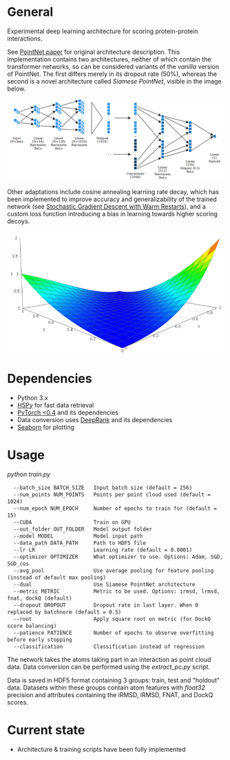 # General

Experimental deep learning architecture for scoring protein-protein interactions.

See [PointNet paper](https://arxiv.org/abs/1612.00593) for original architecture description. This implementation contains two architectures, neither of which contain the transformer networks, so can be considered variants of the *vanilla* version of PointNet. The first differs merely in its dropout rate (50%), whereas the second is a novel architecture called *Siamese PointNet*, visible in the image below.

![Siamese PointNet](/doc/SiamesePointNet_architecture.png)

Other adaptations include cosine annealing learning rate decay, which has been implemented to improve accuracy and generalizability of the trained network (see [Stochastic Gradient Descent with Warm Restarts](https://arxiv.org/abs/1608.03983)), and a custom loss function introducing a bias in learning towards higher scoring decoys.

![FavorHigh loss](/doc/FavorHighLoss.png)

# Dependencies

* Python 3.x
* [H5Py](http://www.h5py.org/) for fast data retrieval
* [PyTorch <0.4](https://github.com/pytorch/pytorch) and its dependencies
* Data conversion uses [DeepRank](https://github.com/DeepRank/deeprank) and its dependencies
* [Seaborn](https://github.com/mwaskom/seaborn) for plotting

# Usage

*python train.py*

```
  --batch_size BATCH_SIZE   Input batch size (default = 256)
  --num_points NUM_POINTS   Points per point cloud used (default = 1024)
  --num_epoch NUM_EPOCH     Number of epochs to train for (default = 15)
  --CUDA                    Train on GPU
  --out_folder OUT_FOLDER   Model output folder
  --model MODEL             Model input path
  --data_path DATA_PATH     Path to HDF5 file
  --lr LR                   Learning rate (default = 0.0001)
  --optimizer OPTIMIZER     What optimizer to use. Options: Adam, SGD, SGD_cos
  --avg_pool                Use average pooling for feature pooling (instead of default max pooling)
  --dual                    Use Siamese PointNet architecture
  --metric METRIC           Metric to be used. Options: irmsd, lrmsd, fnat, dockQ (default)
  --dropout DROPOUT         Dropout rate in last layer. When 0 replaced by batchnorm (default = 0.5)
  --root                    Apply square root on metric (for DockQ score balancing)
  --patience PATIENCE       Number of epochs to observe overfitting before early stopping
  --classification          Classification instead of regression
```

The network takes the atoms taking part in an interaction as point cloud data. Data conversion can be performed using the *extract_pc.py* script.

Data is saved in HDF5 format containing 3 groups: train, test and "holdout" data. Datasets within these groups contain atom features with *float32* precision and attributes containing the iRMSD, lRMSD, FNAT, and DockQ scores.

# Current state

* Architecture & training scripts have been fully implemented
